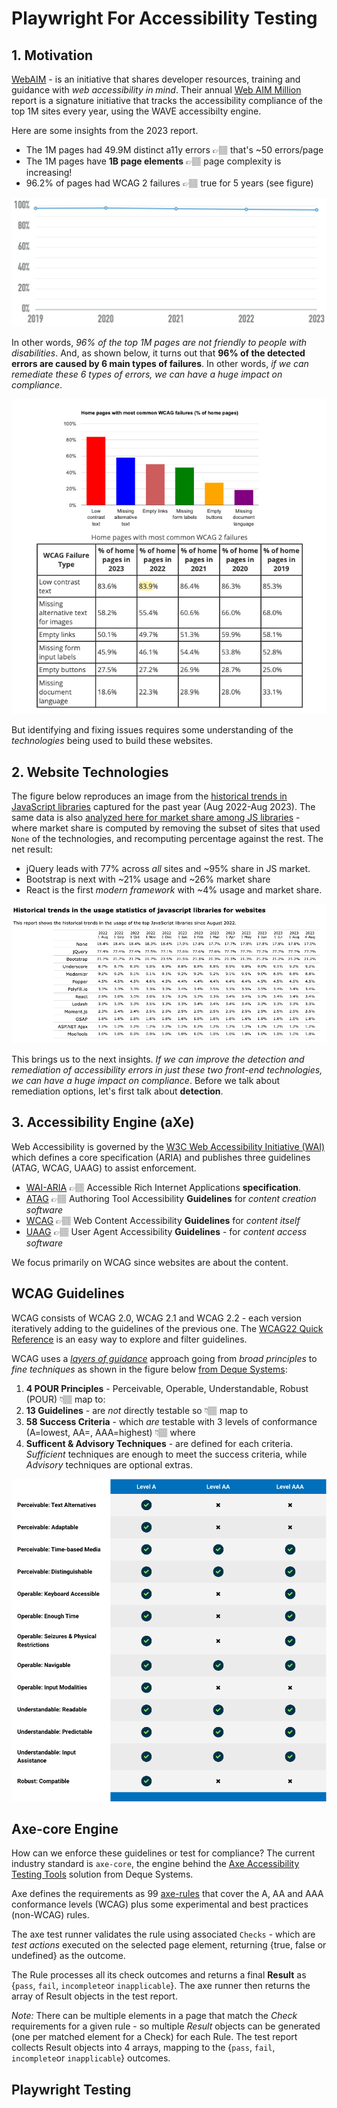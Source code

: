 # Playwright For Accessibility Testing

## 1. Motivation

[WebAIM](https://webaim.org/) - is an initiative that shares developer resources, training and guidance with _web accessibility in mind_. Their annual [Web AIM Million](https://webaim.org/projects/million/) report is a signature initiative that tracks the accessibility compliance of the top 1M sites every year, using the WAVE accessibilty engine. 

Here are some insights from the 2023 report.

 - The 1M pages had 49.9M distinct a11y errors 👉🏽 that's ~50 errors/page
 - The 1M pages have **1B page elements** 👉🏽 page complexity is increasing!
 - 96.2% of pages had WCAG 2 failures 👉🏽 true for 5 years (see figure)

![WCAG Conformance Report](./static/002-wcag-conformance.png)

In other words, _96% of the top 1M pages are not friendly to people with disabilities_. And, as shown below, it turns out that **96% of the detected errors are caused by 6 main types of failures**. In other words, _if we can remediate these 6 types of errors, we can have a huge impact on compliance_.

![WCAG Conformance Report](./static/003-webaim-chart.png)

But identifying and fixing issues requires some understanding of the _technologies_ being used to build these websites.

## 2. Website Technologies

The figure below reproduces an image from the [historical trends in JavaScript libraries](https://w3techs.com/technologies/history_overview/javascript_library/all) captured for the past year (Aug 2022-Aug 2023). The same data is also [analyzed here for market share among JS libraries](https://w3techs.com/technologies/history_overview/javascript_library) - where market share is computed by removing the subset of sites that used `None` of the technologies, and recomputing percentage against the rest. The net result:
 - jQuery leads with 77% across _all_ sites and ~95% share in JS market.
 - Bootstrap is next with ~21% usage and ~26% market share
 - React is the first _modern framework_ with ~4% usage and market share.

![Historical Trends](./static/001-historical-trends.png)

This brings us to the next insights. _If we can improve the detection and remediation of accessibility errors in just these two front-end technologies, we can have a huge impact on compliance_. Before we talk about remediation options, let's first talk about **detection**.

## 3. Accessibility Engine (aXe)

Web Accessibility is governed by the [W3C Web Accessibility Initiative (WAI)](https://www.w3.org/WAI/) which defines a core specification (ARIA) and publishes three guidelines (ATAG, WCAG, UAAG) to assist enforcement.
- [WAI-ARIA](https://www.w3.org/WAI/intro/aria.php) 👉🏽 Accessible Rich Internet Applications **specification**.
- [ATAG](https://www.w3.org/WAI/standards-guidelines/atag/) 👉🏽 Authoring Tool Accessibility **Guidelines** for _content creation software_ 
- [WCAG](https://www.w3.org/WAI/standards-guidelines/wcag/) 👉🏽 Web Content Accessibility **Guidelines** for _content itself_ 
- [UAAG](https://www.w3.org/WAI/standards-guidelines/uaag/) 👉🏽 User Agent Accessibility **Guidelines** - for _content access software_

We focus primarily on WCAG since websites are about the content.

## WCAG Guidelines

WCAG consists of WCAG 2.0, WCAG 2.1 and WCAG 2.2 - each version iteratively adding to the guidelines of the previous one. The [WCAG22 Quick Reference](https://www.w3.org/WAI/WCAG22/quickref/?currentsidebar=%23col_customize) is an easy way to explore and filter guidelines.

WCAG uses a _[layers of guidance](https://www.w3.org/WAI/WCAG21/Understanding/intro#layers-of-guidance)_ approach going from _broad principles_ to _fine techniques_ as shown in the figure below [from Deque Systems](https://www.deque.com/accessibility-compliance/):
 
 1. **4 POUR Principles** -  Perceivable, Operable, Understandable, Robust (POUR) 👇🏽 map to:
 2. **13 Guidelines** - are _not_ directly testable so 👇🏽 map to
 3.  **58 Success Criteria** - which _are_ testable with 3 levels of conformance (A=lowest, AA=, AAA=highest) 👇🏽 where
 4. **Sufficent & Advisory Techniques** - are defined for each criteria. _Sufficient_ techniques are enough to meet the success criteria, while _Advisory_ techniques are optional extras.

![WCAG Guidelines](./static/004-wcag-layers.png)


## Axe-core Engine 

How can we enforce these guidelines or test for compliance? The current industry standard is `axe-core`, the engine behind the [Axe Accessibility Testing Tools](https://www.deque.com/axe/) solution from Deque Systems.

Axe defines the requirements as 99 [axe-rules](https://github.com/dequelabs/axe-core/blob/develop/doc/rule-descriptions.md) that cover the A, AA and AAA conformance levels (WCAG) plus some experimental and best practices (non-WCAG) rules.

The axe test runner validates the rule using associated `Checks` - which are _test actions_ executed on the selected page element, returning {true, false or undefined} as the outcome. 

The Rule processes all its check outcomes and returns a final **Result** as {`pass`, `fail`, `incomplete`or `inapplicable`}. The axe runner then returns the array of Result objects in the test report.

_Note:_ There can be multiple elements in a page that match the _Check_ requirements for a given rule - so multiple _Result_ objects can be generated (one per matched element for a Check) for each Rule. The test report collects Result objects into 4 arrays, mapping to the {`pass`, `fail`, `incomplete`or `inapplicable`} outcomes.

## Playwright Testing